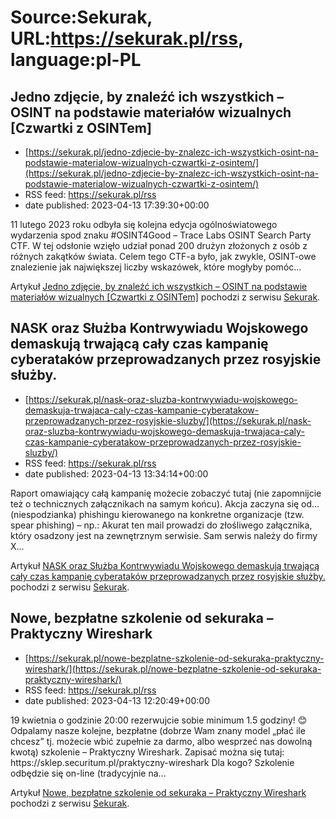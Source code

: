 # Source:Sekurak, URL:https://sekurak.pl/rss, language:pl-PL

## Jedno zdjęcie, by znaleźć ich wszystkich – OSINT na podstawie materiałów wizualnych [Czwartki z OSINTem]
 - [https://sekurak.pl/jedno-zdjecie-by-znalezc-ich-wszystkich-osint-na-podstawie-materialow-wizualnych-czwartki-z-osintem/](https://sekurak.pl/jedno-zdjecie-by-znalezc-ich-wszystkich-osint-na-podstawie-materialow-wizualnych-czwartki-z-osintem/)
 - RSS feed: https://sekurak.pl/rss
 - date published: 2023-04-13 17:39:30+00:00

<p>11 lutego 2023 roku odbyła się kolejna edycja ogólnoświatowego wydarzenia spod znaku #OSINT4Good – Trace Labs OSINT Search Party CTF. W tej odsłonie wzięło udział ponad 200 drużyn złożonych z osób z różnych zakątków świata. Celem tego CTF-a było, jak zwykle, OSINT-owe znalezienie jak największej liczby wskazówek, które mogłyby pomóc...</p>
<p>Artykuł <a href="https://sekurak.pl/jedno-zdjecie-by-znalezc-ich-wszystkich-osint-na-podstawie-materialow-wizualnych-czwartki-z-osintem/" rel="nofollow">Jedno zdjęcie, by znaleźć ich wszystkich – OSINT na podstawie materiałów wizualnych [Czwartki z OSINTem]</a> pochodzi z serwisu <a href="https://sekurak.pl" rel="nofollow">Sekurak</a>.</p>

## NASK oraz Służba Kontrwywiadu Wojskowego demaskują trwającą cały czas kampanię cyberataków przeprowadzanych przez rosyjskie służby.
 - [https://sekurak.pl/nask-oraz-sluzba-kontrwywiadu-wojskowego-demaskuja-trwajaca-caly-czas-kampanie-cyberatakow-przeprowadzanych-przez-rosyjskie-sluzby/](https://sekurak.pl/nask-oraz-sluzba-kontrwywiadu-wojskowego-demaskuja-trwajaca-caly-czas-kampanie-cyberatakow-przeprowadzanych-przez-rosyjskie-sluzby/)
 - RSS feed: https://sekurak.pl/rss
 - date published: 2023-04-13 13:34:14+00:00

<p>Raport omawiający całą kampanię możecie zobaczyć tutaj (nie zapomnijcie też o technicznych załącznikach na samym końcu). Akcja zaczyna się od&#8230; (niespodzianka) phishingu kierowanego na konkretne organizacje (tzw. spear phishing) &#8211; np.: Akurat ten mail prowadzi do złośliwego załącznika, który osadzony jest na zewnętrznym serwisie. Sam serwis należy do firmy X...</p>
<p>Artykuł <a href="https://sekurak.pl/nask-oraz-sluzba-kontrwywiadu-wojskowego-demaskuja-trwajaca-caly-czas-kampanie-cyberatakow-przeprowadzanych-przez-rosyjskie-sluzby/" rel="nofollow">NASK oraz Służba Kontrwywiadu Wojskowego demaskują trwającą cały czas kampanię cyberataków przeprowadzanych przez rosyjskie służby.</a> pochodzi z serwisu <a href="https://sekurak.pl" rel="nofollow">Sekurak</a>.</p>

## Nowe, bezpłatne szkolenie od sekuraka – Praktyczny Wireshark
 - [https://sekurak.pl/nowe-bezplatne-szkolenie-od-sekuraka-praktyczny-wireshark/](https://sekurak.pl/nowe-bezplatne-szkolenie-od-sekuraka-praktyczny-wireshark/)
 - RSS feed: https://sekurak.pl/rss
 - date published: 2023-04-13 12:20:49+00:00

<p>19 kwietnia o godzinie 20:00 rezerwujcie sobie minimum 1.5 godziny! 😊 Odpalamy nasze kolejne, bezpłatne (dobrze Wam znany model „płać ile chcesz” tj. możecie wbić zupełnie za darmo, albo wesprzeć nas dowolną kwotą) szkolenie – Praktyczny Wireshark. Zapisać można się tutaj: https://sklep.securitum.pl/praktyczny-wireshark Dla kogo? Szkolenie odbędzie się on-line (tradycyjnie na...</p>
<p>Artykuł <a href="https://sekurak.pl/nowe-bezplatne-szkolenie-od-sekuraka-praktyczny-wireshark/" rel="nofollow">Nowe, bezpłatne szkolenie od sekuraka – Praktyczny Wireshark</a> pochodzi z serwisu <a href="https://sekurak.pl" rel="nofollow">Sekurak</a>.</p>


